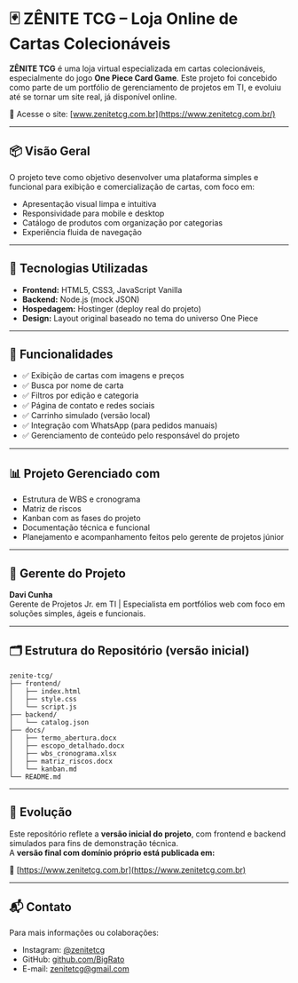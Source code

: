 # 🃏 ZÊNITE TCG – Loja Online de Cartas Colecionáveis

**ZÊNITE TCG** é uma loja virtual especializada em cartas colecionáveis, especialmente do jogo **One Piece Card Game**. Este projeto foi concebido como parte de um portfólio de gerenciamento de projetos em TI, e evoluiu até se tornar um site real, já disponível online.

🔗 Acesse o site: [www.zenitetcg.com.br](https://www.zenitetcg.com.br/)

---

## 📦 Visão Geral

O projeto teve como objetivo desenvolver uma plataforma simples e funcional para exibição e comercialização de cartas, com foco em:

- Apresentação visual limpa e intuitiva
- Responsividade para mobile e desktop
- Catálogo de produtos com organização por categorias
- Experiência fluida de navegação

---

## 💼 Tecnologias Utilizadas

- **Frontend:** HTML5, CSS3, JavaScript Vanilla
- **Backend:** Node.js (mock JSON)
- **Hospedagem:** Hostinger (deploy real do projeto)
- **Design:** Layout original baseado no tema do universo One Piece

---

## 🧩 Funcionalidades

- ✅ Exibição de cartas com imagens e preços
- ✅ Busca por nome de carta
- ✅ Filtros por edição e categoria
- ✅ Página de contato e redes sociais
- ✅ Carrinho simulado (versão local)
- ✅ Integração com WhatsApp (para pedidos manuais)
- ✅ Gerenciamento de conteúdo pelo responsável do projeto

---

## 📊 Projeto Gerenciado com

- Estrutura de WBS e cronograma
- Matriz de riscos
- Kanban com as fases do projeto
- Documentação técnica e funcional
- Planejamento e acompanhamento feitos pelo gerente de projetos júnior

---

## 👤 Gerente do Projeto

**Davi Cunha**  
Gerente de Projetos Jr. em TI | Especialista em portfólios web com foco em soluções simples, ágeis e funcionais.

---

## 🗂️ Estrutura do Repositório (versão inicial)

```
zenite-tcg/
├── frontend/
│   ├── index.html
│   ├── style.css
│   └── script.js
├── backend/
│   └── catalog.json
├── docs/
│   ├── termo_abertura.docx
│   ├── escopo_detalhado.docx
│   ├── wbs_cronograma.xlsx
│   ├── matriz_riscos.docx
│   └── kanban.md
└── README.md
```

---

## 🚀 Evolução

Este repositório reflete a **versão inicial do projeto**, com frontend e backend simulados para fins de demonstração técnica.  
A **versão final com domínio próprio está publicada em:**

🔗 [https://www.zenitetcg.com.br](https://www.zenitetcg.com.br)

---

## 📬 Contato

Para mais informações ou colaborações:

- Instagram: [@zenitetcg](https://instagram.com/zenitetcg)
- GitHub: [github.com/BigRato](https://github.com/BigRato)
- E-mail: [zenitetcg@gmail.com](mailto:zenitetcg@gmail.com)